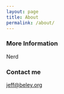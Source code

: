 ```yaml
---
layout: page
title: About
permalink: /about/
---
```


### More Information

Nerd

### Contact me

[jeff@beley.org](mailto:jeff@beley.org)